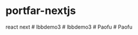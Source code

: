 # portfar-nextjs
 react next
#   l b b d e m o 3  
 #   l b b d e m o 3  
 #   P a o f u  
 #   P a o f u  
 